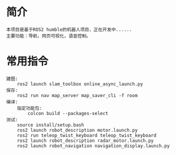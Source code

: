 # 简介
    本项目是基于ROS2 humble的机器人项目，正在开发中......
    主要功能：导航，网页可视化，语音控制。

# 常用指令
    建图:
        ros2 launch slam_toolbox online_async_launch.py
    保存:
        ros2 run nav map_server map_saver_cli -f room
    编译:
        指定功能包:
            colcon build --packages-select 
    测试:
        source install/setup.bash
        ros2 launch robot_description motor.launch.py
        ros2 run teleop_twist_keyboard teleop_twist_keyboard 
        ros2 launch robot_description radar_motor.launch.py
        ros2 launch robot_navigation navigation_display.launch.py